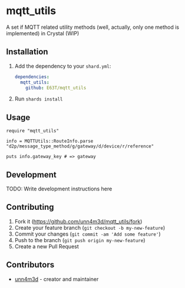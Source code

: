 # mqtt_utils

A set if MQTT related utility methods (well, actually, only one method is implemented) in Crystal (WIP)

## Installation

1. Add the dependency to your `shard.yml`:

   ```yaml
   dependencies:
     mqtt_utils:
       github: E63T/mqtt_utils
   ```

2. Run `shards install`

## Usage

```crystal
require "mqtt_utils"

info = MQTTUtils::RouteInfo.parse "d2p/message_type_method/g/gateway/d/device/r/reference"

puts info.gateway_key # => gateway
```

## Development

TODO: Write development instructions here

## Contributing

1. Fork it (<https://github.com/unn4m3d/mqtt_utils/fork>)
2. Create your feature branch (`git checkout -b my-new-feature`)
3. Commit your changes (`git commit -am 'Add some feature'`)
4. Push to the branch (`git push origin my-new-feature`)
5. Create a new Pull Request

## Contributors

- [unn4m3d](https://github.com/unn4m3d) - creator and maintainer
